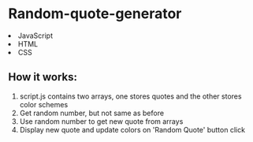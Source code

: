 # Random-quote-generator
<li>JavaScript</li>
<li>HTML</li>
<li>CSS</li>

<h2>How it works:</h2>
<ol type = "1">
<li>script.js contains two arrays, one stores quotes and the other stores color schemes</li>
<li>Get random number, but not same as before</li>
<li>Use random number to get new quote from arrays</li>
<li>Display new quote and update colors on 'Random Quote' button click</li>
